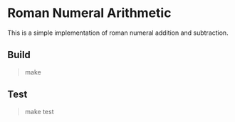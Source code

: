 Roman Numeral Arithmetic
========================

This is a simple implementation of roman numeral addition and subtraction.

Build
-----
> make

Test
----
> make test
